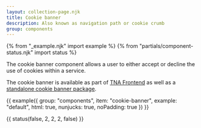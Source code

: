 ```yaml
---
layout: collection-page.njk
title: Cookie banner
description: Also known as navigation path or cookie crumb
group: components
---
```


{% from "_example.njk" import example %}
{% from "partials/component-status.njk" import status %}

The cookie banner component allows a user to either accept or decline the use of cookies within a service.

The cookie banner is available as part of [TNA Frontend](https://www.npmjs.com/package/@nationalarchives/frontend) as well as a [standalone cookie banner package](https://www.npmjs.com/package/@nationalarchives/frontend-cookie-banner).

{{ example({ group: "components", item: "cookie-banner", example: "default", html: true, nunjucks: true, noPadding: true }) }}

{{ status(false, 2, 2, 2, false) }}

